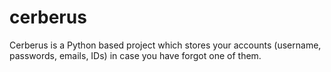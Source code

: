 # cerberus
Cerberus is a Python based project which stores your accounts (username, passwords, emails, IDs) in case you have forgot one of them.
